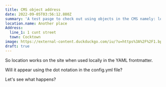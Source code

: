 ```yaml
---
title: CMS object address
date: 2022-09-05T03:56:12.880Z
summary: 'A test pasge to check out using objects in the CMS namely: location.name'
location.name: Another place
Address:
  line_1: 1 cunt street
  town: Cocktown
image: https://external-content.duckduckgo.com/iu/?u=https%3A%2F%2F1.bp.blogspot.com%2F-mbH0uIHni3g%2FT7GD6KUpONI%2FAAAAAAAABxY%2Fp1fvTOqw2ms%2Fs1600%2Fmystery%252Bobject%252B5-2.jpg&f=1&nofb=1
draft: true
---
```



So location works on the site when used locally in the YAML frontmatter.

Will it appear using the dot notation in the config.yml file? 

Let's see what happens?